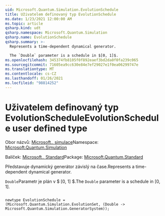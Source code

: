 ```yaml
---
uid: Microsoft.Quantum.Simulation.EvolutionSchedule
title: Uživatelem definovaný typ EvolutionSchedule
ms.date: 1/23/2021 12:00:00 AM
ms.topic: article
qsharp.kind: udt
qsharp.namespace: Microsoft.Quantum.Simulation
qsharp.name: EvolutionSchedule
qsharp.summary: >-
  Represents a time-dependent dynamical generator.

  The `Double` parameter is a schedule in $[0, 1]$.
ms.openlocfilehash: 345374fb8105f0f892eaef3bd2da0f0fa239c065
ms.sourcegitcommit: 71605ea9cc630e84e7ef29027e1f0ea06299747e
ms.translationtype: MT
ms.contentlocale: cs-CZ
ms.lasthandoff: 01/26/2021
ms.locfileid: "98814252"
---
```

# <a name="evolutionschedule-user-defined-type"></a><span data-ttu-id="38b4a-102">Uživatelem definovaný typ EvolutionSchedule</span><span class="sxs-lookup"><span data-stu-id="38b4a-102">EvolutionSchedule user defined type</span></span>

<span data-ttu-id="38b4a-103">Obor názvů: [Microsoft.. simulace](xref:Microsoft.Quantum.Simulation)</span><span class="sxs-lookup"><span data-stu-id="38b4a-103">Namespace: [Microsoft.Quantum.Simulation](xref:Microsoft.Quantum.Simulation)</span></span>

<span data-ttu-id="38b4a-104">Balíček: [Microsoft.. Standard](https://nuget.org/packages/Microsoft.Quantum.Standard)</span><span class="sxs-lookup"><span data-stu-id="38b4a-104">Package: [Microsoft.Quantum.Standard](https://nuget.org/packages/Microsoft.Quantum.Standard)</span></span>


<span data-ttu-id="38b4a-105">Představuje dynamický generátor závislý na čase.</span><span class="sxs-lookup"><span data-stu-id="38b4a-105">Represents a time-dependent dynamical generator.</span></span>

<span data-ttu-id="38b4a-106">`Double`Parametr je plán v $ [0, 1] $.</span><span class="sxs-lookup"><span data-stu-id="38b4a-106">The `Double` parameter is a schedule in $[0, 1]$.</span></span>

```qsharp

newtype EvolutionSchedule = (Microsoft.Quantum.Simulation.EvolutionSet, (Double -> Microsoft.Quantum.Simulation.GeneratorSystem));
```

